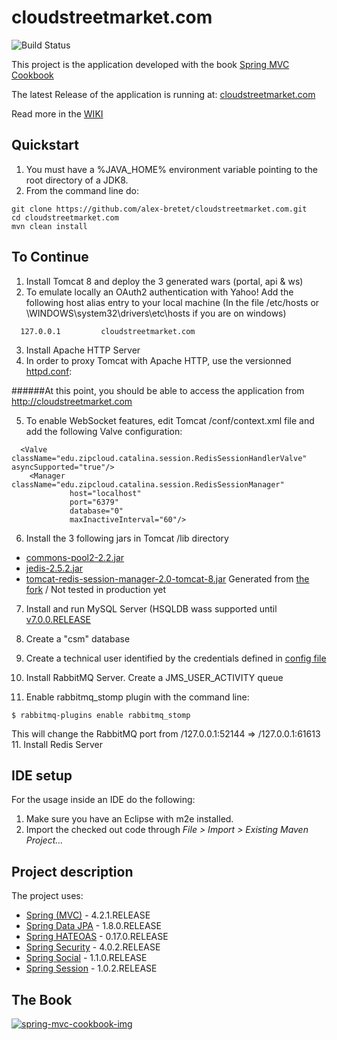 # cloudstreetmarket.com

![Build Status](https://travis-ci.org/alex-bretet/cloudstreetmarket.com.svg?branch=master)

This project is the application developed with the book [Spring MVC Cookbook](https://www.packtpub.com/web-development/spring-mvc-cookbook)

The latest Release of the application is running at: [cloudstreetmarket.com](http://cloudstreetmarket.com)

Read more in the [WIKI](https://github.com/alex-bretet/cloudstreetmarket.com/wiki)

## Quickstart

1. You must have a %JAVA_HOME% environment variable pointing to the root directory of a JDK8.
2. From the command line do:

```
git clone https://github.com/alex-bretet/cloudstreetmarket.com.git
cd cloudstreetmarket.com
mvn clean install
```

## To Continue
1. Install Tomcat 8 and deploy the 3 generated wars (portal, api & ws)
2. To emulate locally an OAuth2 authentication with Yahoo!
   Add the following host alias entry to your local machine 
   (In the file /etc/hosts or \WINDOWS\system32\drivers\etc\hosts if you are on windows)

```
  127.0.0.1			cloudstreetmarket.com
```

3. Install Apache HTTP Server 
4. In order to proxy Tomcat with Apache HTTP, use the versionned [httpd.conf](https://github.com/alex-bretet/cloudstreetmarket.com/blob/master/app/apache/httpd.conf): 

######At this point, you should be able to access the application from http://cloudstreetmarket.com

5. To enable WebSocket features, edit Tomcat /conf/context.xml file and add the following Valve configuration:
```
  <Valve className="edu.zipcloud.catalina.session.RedisSessionHandlerValve" asyncSupported="true"/>
	<Manager className="edu.zipcloud.catalina.session.RedisSessionManager"
			 host="localhost" 
			 port="6379" 
			 database="0" 
			 maxInactiveInterval="60"/>
```
6. Install the 3 following jars in Tomcat /lib directory
* [commons-pool2-2.2.jar](https://github.com/alex-bretet/cloudstreetmarket.com/blob/master/app/tomcat/lib/commons-pool2-2.2.jar)
* [jedis-2.5.2.jar](https://github.com/alex-bretet/cloudstreetmarket.com/blob/master/app/tomcat/lib/jedis-2.5.2.jar)
* [tomcat-redis-session-manager-2.0-tomcat-8.jar](https://github.com/alex-bretet/cloudstreetmarket.com/blob/master/app/tomcat/lib/tomcat-redis-session-manager-2.0-tomcat-8.jar) Generated from [the fork](https://github.com/alex-bretet/tomcat-redis-session-manager ) / Not tested in production yet

7. Install and run MySQL Server (HSQLDB wass supported until [v7.0.0.RELEASE](https://github.com/alex-bretet/cloudstreetmarket.com/releases/tag/v7.0.0.RELEASE)

8. Create a "csm" database
9. Create a technical user identified by the credentials defined in [config file](https://github.com/alex-bretet/cloudstreetmarket.com/blob/master/cloudstreetmarket-parent/cloudstreetmarket-core/src/main/resources/META-INF/spring/csmcore-config.xml)

10. Install RabbitMQ Server. Create a JMS_USER_ACTIVITY queue
11. Enable rabbitmq_stomp plugin with the command line:
```
$ rabbitmq-plugins enable rabbitmq_stomp
```
This will change the RabbitMQ port from /127.0.0.1:52144 => /127.0.0.1:61613
11. Install Redis Server

## IDE setup

For the usage inside an IDE do the following:

1. Make sure you have an Eclipse with m2e installed.
2. Import the checked out code through *File > Import > Existing Maven Project…*

## Project description

The project uses:

- [Spring (MVC)](http://github.com/spring-projects/spring-framework) - 4.2.1.RELEASE
- [Spring Data JPA](http://github.com/spring-projects/spring-data-jpa) - 1.8.0.RELEASE
- [Spring HATEOAS](http://github.com/spring-projects/spring-hateoas) - 0.17.0.RELEASE
- [Spring Security](http://github.com/spring-projects/spring-security) - 4.0.2.RELEASE
- [Spring Social](https://github.com/spring-projects/spring-social) - 1.1.0.RELEASE
- [Spring Session](https://github.com/spring-projects/spring-social) - 1.0.2.RELEASE

## The Book

[![spring-mvc-cookbook-img]](http://www.amazon.co.uk/Spring-MVC-Cookbook-Alex-Bretet/dp/1784396419) 

<!---
Link References
-->

[spring-mvc-cookbook-img]:http://ecx.images-amazon.com/images/I/518gBtl%2BMpL.jpg
